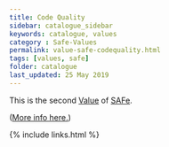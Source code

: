 ```yaml
---
title: Code Quality
sidebar: catalogue_sidebar
keywords: catalogue, values
category : Safe-Values
permalink: value-safe-codequality.html
tags: [values, safe]
folder: catalogue
last_updated: 25 May 2019
---
```


This is the second [Value](values) of [SAFe](safe-archetype).

([More info here.](http://scaledagileframework.com/safe-core-values/))

{% include links.html %}

